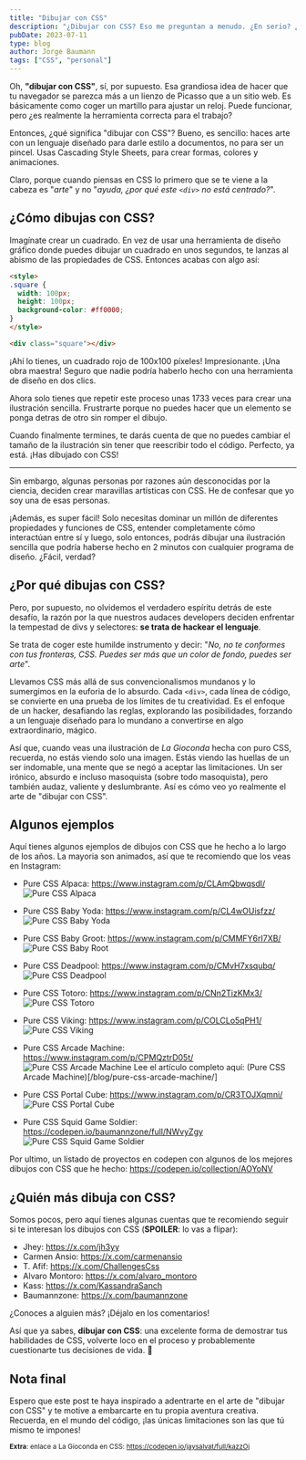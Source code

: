 ```yaml
---
title: "Dibujar con CSS"
description: "¿Dibujar con CSS? Eso me preguntan a menudo. ¿En serio? ¿Por qué? ¿Quién lo necesita? ¿Quién lo quiere? ¿Quién lo pidió? No lo sé, pero aquí tienes mi opinión desde mi perspectiva personal y profesional."
pubDate: 2023-07-11
type: blog
author: Jorge Baumann
tags: ["CSS", "personal"]
---
```


Oh, **"dibujar con CSS"**, sí, por supuesto. Esa grandiosa idea de hacer que tu navegador se parezca más a un lienzo de Picasso que a un sitio web. Es básicamente como coger un martillo para ajustar un reloj. Puede funcionar, pero ¿es realmente la herramienta correcta para el trabajo?

Entonces, ¿qué significa "dibujar con CSS"? Bueno, es sencillo: haces arte con un lenguaje diseñado para darle estilo a documentos, no para ser un pincel. Usas Cascading Style Sheets, para crear formas, colores y animaciones.

Claro, porque cuando piensas en CSS lo primero que se te viene a la cabeza es "_arte_" y no "_ayuda, ¿por qué este `<div>` no está centrado?_".

## ¿Cómo dibujas con CSS?
Imagínate crear un cuadrado. En vez de usar una herramienta de diseño gráfico donde puedes dibujar un cuadrado en unos segundos, te lanzas al abismo de las propiedades de CSS. Entonces acabas con algo así:

```html
<style>
.square {
  width: 100px;
  height: 100px;
  background-color: #ff0000;
}
</style>

<div class="square"></div>
```

¡Ahí lo tienes, un cuadrado rojo de 100x100 píxeles! Impresionante. ¡Una obra maestra! Seguro que nadie podría haberlo hecho con una herramienta de diseño en dos clics.

Ahora solo tienes que repetir este proceso unas 1733 veces para crear una ilustración sencilla. Frustrarte porque no puedes hacer que un elemento se ponga detras de otro sin romper el dibujo. 

Cuando finalmente termines, te darás cuenta de que no puedes cambiar el tamaño de la ilustración sin tener que reescribir todo el código. Perfecto, ya está. ¡Has dibujado con CSS!

---

Sin embargo, algunas personas por razones aún desconocidas por la ciencia, deciden crear maravillas artísticas con CSS. He de confesar que yo soy una de esas personas.

¡Además, es super fácil! Solo necesitas dominar un millón de diferentes propiedades y funciones de CSS, entender completamente cómo interactúan entre sí y luego, solo entonces, podrás dibujar una ilustración sencilla que podría haberse hecho en 2 minutos con cualquier programa de diseño. ¿Fácil, verdad?

## ¿Por qué dibujas con CSS?
Pero, por supuesto, no olvidemos el verdadero espíritu detrás de este desafío, la razón por la que nuestros audaces developers deciden enfrentar la tempestad de divs y selectores: **se trata de hackear el lenguaje**.  

Se trata de coger este humilde instrumento y decir: "_No, no te conformes con tus fronteras, CSS. Puedes ser más que un color de fondo, puedes ser arte_".

Llevamos CSS más allá de sus convencionalismos mundanos y lo sumergimos en la euforia de lo absurdo. Cada `<div>`, cada línea de código, se convierte en una prueba de los límites de tu creatividad. 
Es el enfoque de un hacker, desafiando las reglas, explorando las posibilidades, forzando a un lenguaje diseñado para lo mundano a convertirse en algo extraordinario, mágico.

Así que, cuando veas una ilustración de _La Gioconda_ hecha con puro CSS, recuerda, no estás viendo solo una imagen.
Estás viendo las huellas de un ser indomable, una mente que se negó a aceptar las limitaciones. Un ser irónico, absurdo e incluso masoquista (sobre todo masoquista), pero también audaz, valiente y deslumbrante. Así es cómo veo yo realmente el arte de "dibujar con CSS".

## Algunos ejemplos
Aquí tienes algunos ejemplos de dibujos con CSS que he hecho a lo largo de los años. La mayoria son animados, así que te recomiendo que los veas en Instagram:

- Pure CSS Alpaca: https://www.instagram.com/p/CLAmQbwqsdl/
  ![Pure CSS Alpaca](../../assets/blog/dibujar-con-css/alpaca.png)

- Pure CSS Baby Yoda: https://www.instagram.com/p/CL4wOUisfzz/
  ![Pure CSS Baby Yoda](../../assets/blog/dibujar-con-css/baby-yoda.png)

- Pure CSS Baby Groot: https://www.instagram.com/p/CMMFY6rI7XB/
  ![Pure CSS Baby Root](../../assets/blog/dibujar-con-css/baby-groot.gif)

- Pure CSS Deadpool: https://www.instagram.com/p/CMvH7xsqubq/
  ![Pure CSS Deadpool](../../assets/blog/dibujar-con-css/deadpool.png)

- Pure CSS Totoro: https://www.instagram.com/p/CNn2TizKMx3/
  ![Pure CSS Totoro](../../assets/blog/dibujar-con-css/totoro.png)

- Pure CSS Viking: https://www.instagram.com/p/COLCLo5qPH1/
  ![Pure CSS Viking](../../assets/blog/dibujar-con-css/viking.png)

- Pure CSS Arcade Machine: https://www.instagram.com/p/CPMQztrD05t/
  ![Pure CSS Arcade Machine](../../assets/blog/dibujar-con-css/arcade.png)
  Lee el artículo completo aquí: (Pure CSS Arcade Machine)[/blog/pure-css-arcade-machine/]

- Pure CSS Portal Cube: https://www.instagram.com/p/CR3TOJXqmni/
  ![Pure CSS Portal Cube](../../assets/blog/dibujar-con-css/portal-cube.png)

- Pure CSS Squid Game Soldier: https://codepen.io/baumannzone/full/NWvyZgy
  ![Pure CSS Squid Game Soldier](../../assets/blog/dibujar-con-css/squid-game.png)

Por ultimo, un listado de proyectos en codepen con algunos de los mejores dibujos con CSS que he hecho: https://codepen.io/collection/AOYoNV

## ¿Quién más dibuja con CSS?
Somos pocos, pero aquí tienes algunas cuentas que te recomiendo seguir si te interesan los dibujos con CSS (**SPOILER**: lo vas a flipar):

- Jhey: https://x.com/jh3yy
- Carmen Ansio: https://x.com/carmenansio
- T. Afif: https://x.com/ChallengesCss
- Alvaro Montoro: https://x.com/alvaro_montoro
- Kass: https://x.com/KassandraSanch
- Baumannzone: https://x.com/baumannzone

¿Conoces a alguien más? ¡Déjalo en los comentarios!

Así que ya sabes, **dibujar con CSS**: una excelente forma de demostrar tus habilidades de CSS, volverte loco en el proceso y probablemente cuestionarte tus decisiones de vida. 🤪


## Nota final
Espero que este post te haya inspirado a adentrarte en el arte de "dibujar con CSS" y te motive a embarcarte en tu propia aventura creativa. Recuerda, en el mundo del código, ¡las únicas limitaciones son las que tú mismo te impones!


<small>**Extra**: enlace a La Gioconda en CSS: https://codepen.io/jaysalvat/full/kazzOj</small>
